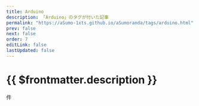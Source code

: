 ```yaml
---
title: Arduino
description: 「Arduino」のタグが付いた記事
permalink: "https://aSumo-1xts.github.io/aSumoranda/tags/arduino.html"
prev: false
next: false
order: 7
editLink: false
lastUpdated: false
---
```


<script lang="ts" setup>
    import TaggedPostList   from "../.vitepress/components/TaggedPostList.vue"
    import PostCounter      from "../.vitepress/components/PostCounter.vue"
</script>

# {{ $frontmatter.description }}

<span class="text-base"><PostCounter tag="arduino" /></span>件

<TaggedPostList tag="arduino" />